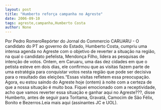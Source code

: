 ```yaml
---
layout: post
title: "Humberto reforça campanha no Agreste"
date: 2006-09-10
tags: agreste,campanha,Humberto Costa
author: None
---
```

Por Pedro RomeroRepórter do Jornal do Commercio
CARUARU - O candidato do PT ao governo do Estado, Humberto Costa, cumpriu uma intensa agenda no Agreste com o objetivo de reverter a situação na região, na qual o candidato pefelista, Mendonça Filho, lidera as pesquisas de intenção de votos. Ontem, em Caruaru, uma das dez cidades em que o petista esteve em dois dias, ele confirmou que as visitas fazem parte de uma estratégia para conquistar votos nesta região que pode ser decisiva para o resultado das eleições.“Essas visitas refletem essa preocupação. Agora, eu estou saindo do Agreste hoje (ontem) à noite com a certeza de que a nossa situação é muito boa. Fiquei emocionado com a receptividade, acho que vamos reverter essa situação e ganhar aqui no Agreste???, disse Humberto, antes de seguir para Toritama, Gravatá, Camocim de São Félix, Bonito e Bezerros.Leia mais aqui (assinantes JC e UOL). 